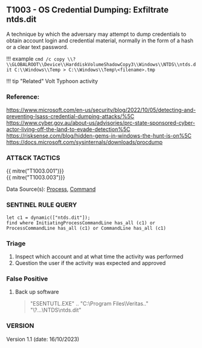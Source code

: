 ## T1003 - OS Credential Dumping: Exfiltrate ntds.dit

A technique by which the adversary may attempt to dump credentials to obtain account login and credential material, normally in the form of a hash or a clear text password.

!!! example
    ```
    cmd /c copy \\?\\GLOBALROOT\\Device\\HarddiskVolumeShadowCopy3\\Windows\\NTDS\\ntds.dit C:\\Windows\\Temp > C:\\Windows\\Temp\<filename>.tmp
    ```

!!! tip "Related"
    Volt Typhoon activity

### Reference:

https://www.microsoft.com/en-us/security/blog/2022/10/05/detecting-and-preventing-lsass-credential-dumping-attacks/%5C
https://www.cyber.gov.au/about-us/advisories/prc-state-sponsored-cyber-actor-living-off-the-land-to-evade-detection%5C
https://risksense.com/blog/hidden-gems-in-windows-the-hunt-is-on%5C
https://docs.microsoft.com/sysinternals/downloads/procdump

### ATT&CK TACTICS

{{ mitre("T1003.001")}}\
{{ mitre("T1003.003")}}

Data Source(s): [Process](https://attack.mitre.org/datasources/DS0009/), [Command](https://attack.mitre.org/datasources/DS0017/)

### SENTINEL RULE QUERY

```
let c1 = dynamic(["ntds.dit"]); 
find where InitiatingProcessCommandLine has_all (c1) or ProcessCommandLine has_all (c1) or CommandLine has_all (c1)
```

### Triage

1. Inspect which account and at what time the activity was performed
1. Question the user if the activity was expected and approved

### False Positive

1. Back up software
    > "ESENTUTL.EXE" .. "C:\\Program Files\\Veritas.." "\\?...\\NTDS\\ntds.dit"

### VERSION

Version 1.1 (date: 16/10/2023)
